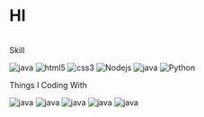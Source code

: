 <h1> HI </h1>
<br>
Skill
<p>
  <img alt="java" src="https://img.shields.io/badge/Java-007396?style=flat-square&logo=Java&logoColor=white" />
  <img alt="html5" src="https://img.shields.io/badge/-HTML5-E34F26?style=flat-square&logo=html5&logoColor=white" />
  <img alt="css3" src="https://img.shields.io/badge/-CSS3-007ACC?style=flat-square&logo=css3" />
  <img alt="Nodejs" src="https://img.shields.io/badge/-Nodejs-43853d?style=flat-square&logo=Node.js&logoColor=white" />
  <img alt="java" src="https://img.shields.io/badge/C-A8B9CC?style=flat-square&logo=C&logoColor=white" />
  <img alt = "Python" src="https://img.shields.io/badge/Pyhton-3776AB?style=flat-square&logo=Python&logoColor=white">
</p>
Things I Coding With
<p>
  <img alt="java" src="https://img.shields.io/badge/macOS-000000?style=flat-square&logo=macOS&logoColor=white"/>
  <img alt="java" src="https://img.shields.io/badge/Eclipse IDE-2C2255?style=flat-square&logo=Eclipse IDE&logoColor=white"/>
  <img alt="java" src="https://img.shields.io/badge/Visual Studio Code-007ACC?style=flat-square&logo=macOS&logoColor=white"/>
  <img alt="java" src="https://img.shields.io/badge/DEV++-0A0A0A?style=flat-square&logo=DEV++&logoColor=white"/>
  <img alt="java" src="https://img.shields.io/badge/Spyder IDE-FF0000?style=flat-square&logo=Spyder IDE&logoColor=white" />
  
</p>

